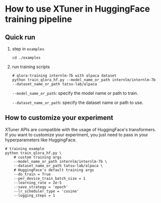 # How to use XTuner in HuggingFace training pipeline

## Quick run

1. step in `examples`

   ```shell
   cd ./examples
   ```

2. run training scripts

   ```shell
   # qlora-training internlm-7b with alpaca dataset
   python train_qlora_hf.py --model_name_or_path internlm/internlm-7b --dataset_name_or_path tatsu-lab/alpaca
   ```

   `--model_name_or_path`: specify the model name or path to train.

   `--dataset_name_or_path`: specify the dataset name or path to use.

## How to customize your experiment

XTuner APIs are compatible with the usage of HuggingFace's transformers.
If you want to customize your experiment, you just need to pass in your hyperparameters like HuggingFace.

```
# training example
python train_qlora_hf.py \
    # custom training args
    --model_name_or_path internlm/internlm-7b \
    --dataset_name_or_path tatsu-lab/alpaca \
    # HuggingFace's default training args
    --do_train = True
    --per_device_train_batch_size = 1
    --learning_rate = 2e-5
    --save_strategy = 'epoch'
    --lr_scheduler_type = 'cosine'
    --logging_steps = 1
```
